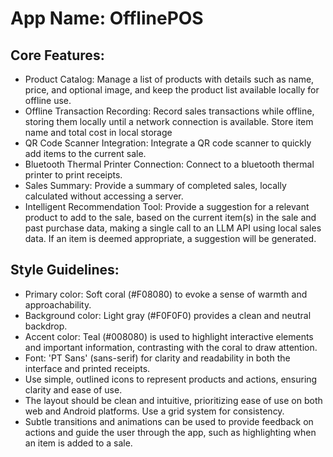 # **App Name**: OfflinePOS

## Core Features:

- Product Catalog: Manage a list of products with details such as name, price, and optional image, and keep the product list available locally for offline use.
- Offline Transaction Recording: Record sales transactions while offline, storing them locally until a network connection is available. Store item name and total cost in local storage
- QR Code Scanner Integration: Integrate a QR code scanner to quickly add items to the current sale.
- Bluetooth Thermal Printer Connection: Connect to a bluetooth thermal printer to print receipts.
- Sales Summary: Provide a summary of completed sales, locally calculated without accessing a server.
- Intelligent Recommendation Tool: Provide a suggestion for a relevant product to add to the sale, based on the current item(s) in the sale and past purchase data, making a single call to an LLM API using local sales data.  If an item is deemed appropriate, a suggestion will be generated.

## Style Guidelines:

- Primary color: Soft coral (#F08080) to evoke a sense of warmth and approachability.
- Background color: Light gray (#F0F0F0) provides a clean and neutral backdrop.
- Accent color: Teal (#008080) is used to highlight interactive elements and important information, contrasting with the coral to draw attention.
- Font: 'PT Sans' (sans-serif) for clarity and readability in both the interface and printed receipts.
- Use simple, outlined icons to represent products and actions, ensuring clarity and ease of use.
- The layout should be clean and intuitive, prioritizing ease of use on both web and Android platforms. Use a grid system for consistency.
- Subtle transitions and animations can be used to provide feedback on actions and guide the user through the app, such as highlighting when an item is added to a sale.